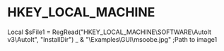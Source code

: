# HKEY_LOCAL_MACHINE
Local $sFile1 = RegRead("HKEY_LOCAL_MACHINE\SOFTWARE\AutoIt v3\AutoIt", "InstallDir") _     &amp; "\Examples\GUI\msoobe.jpg"   ;Path to image1
